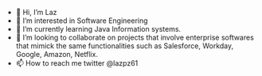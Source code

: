 - 👋 Hi, I’m Laz
- 👀 I’m interested in Software Engineering 
- 🌱 I’m currently learning Java Information systems.
- 💞️ I’m looking to collaborate on projects that involve enterprise softwares that mimick the same functionalities such as Salesforce, Workday, Google, Amazon, Netflix. 
- 📫 How to reach me twitter @lazpz61

<!---
lazpz61BU/lazpz61BU is a ✨ special ✨ repository because its `README.md` (this file) appears on your GitHub profile.
You can click the Preview link to take a look at your changes.
--->
